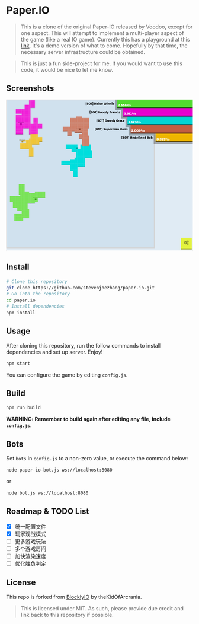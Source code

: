 # Paper.IO

> This is a clone of the original Paper-IO released by Voodoo, except for one aspect. This will attempt to implement a multi-player aspect of the game (like a real IO game). Currently this has a playground at this [link](https://thekidofarcrania.github.io/BlocklyIO). It's a demo version of what to come. Hopefully by that time, the necessary server infrastructure could be obtained.

> This is just a fun side-project for me. If you would want to use this code, it would be nice to let me know.

## Screenshots

![Screenshot](screenshot.png)

## Install

```bash
# Clone this repository
git clone https://github.com/stevenjoezhang/paper.io.git
# Go into the repository
cd paper.io
# Install dependencies
npm install
```

## Usage

After cloning this repository, run the follow commands to install dependencies and set up server. Enjoy!

```bash
npm start
```

You can configure the game by editing `config.js`.

## Build

```bash
npm run build
```

**WARNING: Remember to build again after editing any file, include `config.js`.**

## Bots

Set `bots` in `config.js` to a non-zero value, or execute the command below:

```bash
node paper-io-bot.js ws://localhost:8080
```

or

```bash
node bot.js ws://localhost:8080
```

## Roadmap & TODO List

- [x] 统一配置文件
- [x] 玩家观战模式
- [ ] 更多游戏玩法
- [ ] 多个游戏房间
- [ ] 加快渲染速度
- [ ] 优化胜负判定

## License

This repo is forked from [BlocklyIO](https://github.com/theKidOfArcrania/BlocklyIO) by theKidOfArcrania.

> This is licensed under MIT. As such, please provide due credit and link back to this repository if possible.
